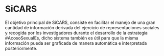 # SiCARS
 El objetivo principal de SiCARS, consiste en facilitar el manejo de una gran cantidad de información derivada del ejercicio de representaciones sociales y recogida por los investigadores durante el desarrollo de la estrategia #AcosoSexualEs, dicho sistema también es útil para que la misma información pueda ser graficada de manera automática e interpretada posteriormente.

